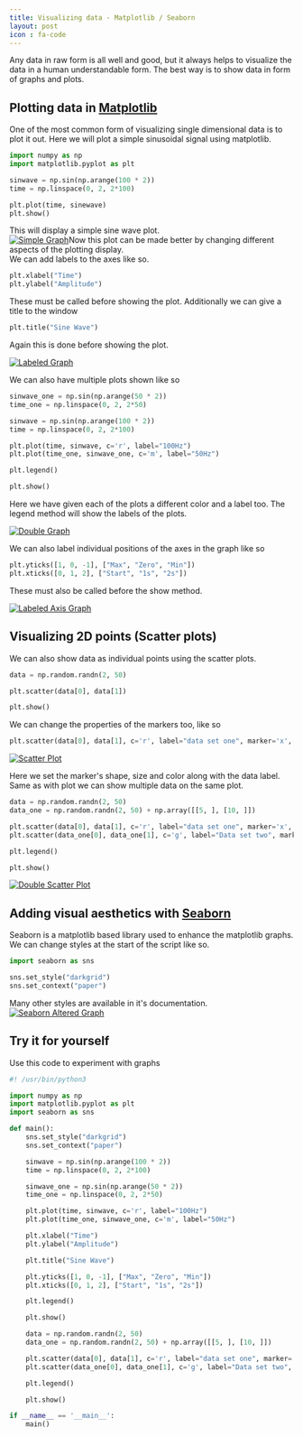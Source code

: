 ```yaml
---
title: Visualizing data - Matplotlib / Seaborn
layout: post
icon : fa-code 
---
```


Any data in raw form is all well and good, but it always helps to visualize the data in a human understandable form. The best way is to show data in form of graphs and plots.

## Plotting data in [Matplotlib](https://matplotlib.org/)  

One of the most common form of visualizing single dimensional data is to plot it out. Here we will plot a simple sinusoidal signal using matplotlib.  

```python
import numpy as np
import matplotlib.pyplot as plt

sinwave = np.sin(np.arange(100 * 2))
time = np.linspace(0, 2, 2*100)

plt.plot(time, sinewave)
plt.show()
```  

This will display a simple sine wave plot.  
<a href="#" class="image centered"><img src="{{ 'assets/images/plots/simple_graph.png' | relative_url }}" alt="Simple Graph" /></a>Now this plot can be made better by changing different aspects of the plotting display.  
We can add labels to the axes like so.  

```python
plt.xlabel("Time")
plt.ylabel("Amplitude")
```  

These must be called before showing the plot.
Additionally we can give a title to the window  

```python
plt.title("Sine Wave")
```

Again this is done before showing the plot.  

<a href="#" class="image centered"><img src="{{ 'assets/images/plots/labeled_graph.png' | relative_url }}" alt="Labeled Graph" /></a>

We can also have multiple plots shown like so  

```python
sinwave_one = np.sin(np.arange(50 * 2))
time_one = np.linspace(0, 2, 2*50)

sinwave = np.sin(np.arange(100 * 2))
time = np.linspace(0, 2, 2*100)

plt.plot(time, sinwave, c='r', label="100Hz")
plt.plot(time_one, sinwave_one, c='m', label="50Hz")

plt.legend()

plt.show()
```  

Here we have given each of the plots a different color and a label too.
The legend method will show the labels of the plots.  

<a href="#" class="image centered"><img src="{{ 'assets/images/plots/double_graph.png' | relative_url }}" alt="Double Graph" /></a>

We can also label individual positions of the axes in the graph like so  

```python
plt.yticks([1, 0, -1], ["Max", "Zero", "Min"])
plt.xticks([0, 1, 2], ["Start", "1s", "2s"])
```

These must also be called before the show method.  

<a href="#" class="image centered"><img src="{{ 'assets/images/plots/ax_lbl_graph.png' | relative_url }}" alt="Labeled Axis Graph" /></a>

## Visualizing 2D points (Scatter plots)  

We can also show data as individual points using the scatter plots.  

```python
data = np.random.randn(2, 50)

plt.scatter(data[0], data[1])

plt.show()
```

We can change the properties of the markers too, like so

```python
plt.scatter(data[0], data[1], c='r', label="data set one", marker='x', s=2)
```  

<a href="#" class="image centered"><img src="{{ 'assets/images/plots/scatter.png' | relative_url }}" alt="Scatter Plot" /></a>

Here we set the marker's shape, size and color along with the data label. Same as with plot we can show multiple data on the same plot.  

```python
data = np.random.randn(2, 50)
data_one = np.random.randn(2, 50) + np.array([[5, ], [10, ]])

plt.scatter(data[0], data[1], c='r', label="data set one", marker='x', s=2)
plt.scatter(data_one[0], data_one[1], c='g', label="Data set two", marker='o', s=2)

plt.legend()

plt.show()
```  

<a href="#" class="image centered"><img src="{{ 'assets/images/plots/double_scatter.png' | relative_url }}" alt="Double Scatter Plot" /></a>  

## Adding visual aesthetics with [Seaborn](https://seaborn.pydata.org/)  

Seaborn is a matplotlib based library used to enhance the matplotlib graphs.
We can change styles at the start of the script like so.  

```python
import seaborn as sns

sns.set_style("darkgrid")
sns.set_context("paper")
```

Many other styles are available in it's documentation.  
<a href="#" class="image centered"><img src="{{ 'assets/images/plots/seaborn.png' | relative_url }}" alt="Seaborn Altered Graph" /></a>

## Try it for yourself  

Use this code to experiment with graphs  

```python
#! /usr/bin/python3

import numpy as np
import matplotlib.pyplot as plt
import seaborn as sns

def main():
    sns.set_style("darkgrid")
    sns.set_context("paper")

    sinwave = np.sin(np.arange(100 * 2))
    time = np.linspace(0, 2, 2*100)

    sinwave_one = np.sin(np.arange(50 * 2))
    time_one = np.linspace(0, 2, 2*50)

    plt.plot(time, sinwave, c='r', label="100Hz")
    plt.plot(time_one, sinwave_one, c='m', label="50Hz")

    plt.xlabel("Time")
    plt.ylabel("Amplitude")

    plt.title("Sine Wave")

    plt.yticks([1, 0, -1], ["Max", "Zero", "Min"])
    plt.xticks([0, 1, 2], ["Start", "1s", "2s"])

    plt.legend()

    plt.show()

    data = np.random.randn(2, 50)
    data_one = np.random.randn(2, 50) + np.array([[5, ], [10, ]])

    plt.scatter(data[0], data[1], c='r', label="data set one", marker='x', s=2)
    plt.scatter(data_one[0], data_one[1], c='g', label="Data set two", marker='o', s=2)

    plt.legend()

    plt.show()

if __name__ == '__main__':
    main()

```
